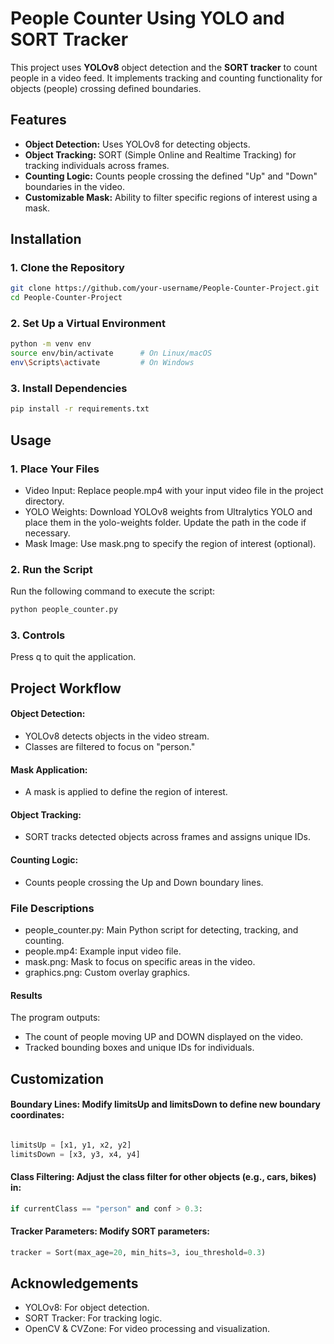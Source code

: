 # People Counter Using YOLO and SORT Tracker

This project uses **YOLOv8** object detection and the **SORT tracker** to count people in a video feed. It implements tracking and counting functionality for objects (people) crossing defined boundaries.

## Features
- **Object Detection:** Uses YOLOv8 for detecting objects.
- **Object Tracking:** SORT (Simple Online and Realtime Tracking) for tracking individuals across frames.
- **Counting Logic:** Counts people crossing the defined "Up" and "Down" boundaries in the video.
- **Customizable Mask:** Ability to filter specific regions of interest using a mask.

## Installation

### 1. Clone the Repository
```bash
git clone https://github.com/your-username/People-Counter-Project.git
cd People-Counter-Project
```
### 2. Set Up a Virtual Environment
```bash
python -m venv env
source env/bin/activate      # On Linux/macOS
env\Scripts\activate         # On Windows
```
### 3. Install Dependencies
``` bash
pip install -r requirements.txt
```
## Usage
### 1. Place Your Files
* Video Input: Replace people.mp4 with your input video file in the project directory.
* YOLO Weights: Download YOLOv8 weights from Ultralytics YOLO and place them in the yolo-weights folder. Update the path in the code if necessary.
* Mask Image: Use mask.png to specify the region of interest (optional).
### 2. Run the Script
Run the following command to execute the script:
``` bash
python people_counter.py
```
### 3. Controls
Press q to quit the application.

## Project Workflow
#### Object Detection:
* YOLOv8 detects objects in the video stream.
* Classes are filtered to focus on "person."
#### Mask Application:
* A mask is applied to define the region of interest.
#### Object Tracking:
* SORT tracks detected objects across frames and assigns unique IDs.
#### Counting Logic:
* Counts people crossing the Up and Down boundary lines.
### File Descriptions
* people_counter.py: Main Python script for detecting, tracking, and counting.
* people.mp4: Example input video file.
* mask.png: Mask to focus on specific areas in the video.
* graphics.png: Custom overlay graphics.
#### Results
The program outputs:
* The count of people moving UP and DOWN displayed on the video.
* Tracked bounding boxes and unique IDs for individuals.
## Customization
#### Boundary Lines: Modify limitsUp and limitsDown to define new boundary coordinates:

``` python

limitsUp = [x1, y1, x2, y2]
limitsDown = [x3, y3, x4, y4] 
```
#### Class Filtering: Adjust the class filter for other objects (e.g., cars, bikes) in:
``` python
if currentClass == "person" and conf > 0.3:
```

#### Tracker Parameters: Modify SORT parameters:
``` python 
tracker = Sort(max_age=20, min_hits=3, iou_threshold=0.3)
```
## Acknowledgements
* YOLOv8: For object detection.
* SORT Tracker: For tracking logic.
* OpenCV & CVZone: For video processing and visualization.
